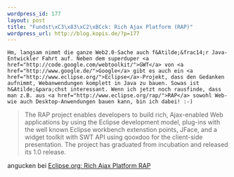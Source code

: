 ```yaml
--- 
wordpress_id: 177
layout: post
title: "Fundst\xC3\x83\xC2\xBCck: Rich Ajax Platform (RAP)"
wordpress_url: http://blog.kopis.de/?p=177
---
```


    Hm, langsam nimmt die ganze Web2.0-Sache auch f&Atilde;&frac14;r Java-Entwickler Fahrt auf. Neben dem superduper <a href="http://code.google.com/webtoolkit/">GWT</a> von <a href="http://www.google.de/">Google</a> gibt es auch ein <a href="http://www.eclipse.org/">Eclipse</a>-Projekt, dass den Gedanken aufnimmt, Webanwendungen komplett in Java zu bauen. Sowas ist h&Atilde;&para;chst interessant. Wenn ich jetzt noch rausfinde, dass man z.B. aus <a href="http://www.eclipse.org/rap/">RAP</a> sowohl Web- wie auch Desktop-Anwendungen bauen kann, bin ich dabei! :-)

<blockquote class="posterous_medium_quote">The RAP project enables developers to build rich, Ajax-enabled Web applications by using the Eclipse development model, plug-ins with the well known Eclipse workbench extenstion points, JFace, and a widget toolkit with SWT API using qooxdoo for the client-side presentation. The project has graduated from incubation and released its 1.0 release.</blockquote>

angucken bei <a href="http://www.eclipse.org/rap/index.php">Eclipse.org: Rich Ajax Platform RAP</a>
  
